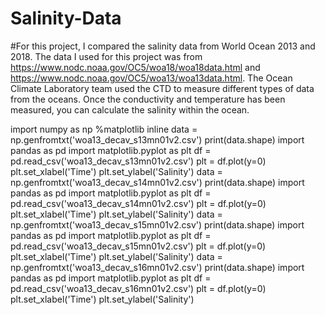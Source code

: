 # Salinity-Data

#For this project, I compared the salinity data from World Ocean 2013 and 2018. The data I used for this project was from https://www.nodc.noaa.gov/OC5/woa18/woa18data.html and https://www.nodc.noaa.gov/OC5/woa13/woa13data.html. The Ocean Climate Laboratory team used the CTD to measure different types of data from the oceans. Once the conductivity and temperature has been measured, you can calculate the salinity within the ocean.



import numpy as np
%matplotlib inline
data = np.genfromtxt('woa13_decav_s13mn01v2.csv')
print(data.shape)
import pandas as pd
import matplotlib.pyplot as plt
df = pd.read_csv('woa13_decav_s13mn01v2.csv')
plt = df.plot(y=0)
plt.set_xlabel('Time')
plt.set_ylabel('Salinity')
data = np.genfromtxt('woa13_decav_s14mn01v2.csv')
print(data.shape)
import pandas as pd
import matplotlib.pyplot as plt
df = pd.read_csv('woa13_decav_s14mn01v2.csv')
plt = df.plot(y=0)
plt.set_xlabel('Time')
plt.set_ylabel('Salinity')
data = np.genfromtxt('woa13_decav_s15mn01v2.csv')
print(data.shape)
import pandas as pd
import matplotlib.pyplot as plt
df = pd.read_csv('woa13_decav_s15mn01v2.csv')
plt = df.plot(y=0)
plt.set_xlabel('Time')
plt.set_ylabel('Salinity')
data = np.genfromtxt('woa13_decav_s16mn01v2.csv')
print(data.shape)
import pandas as pd
import matplotlib.pyplot as plt
df = pd.read_csv('woa13_decav_s16mn01v2.csv')
plt = df.plot(y=0)
plt.set_xlabel('Time')
plt.set_ylabel('Salinity')
